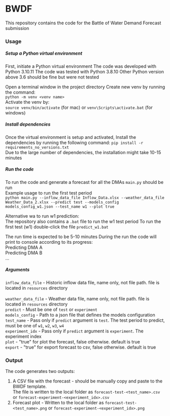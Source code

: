 # BWDF
This repository contains the code for the Battle of Water Demand Forecast submission

### Usage
##### Setup a Python virtual environment
First, initiate a Python virtual environment
The code was developed with Python 3.10.11
The code was tested with Python 3.8.10
Other Python version above 3.6 should be fine but were not tested

Open a terminal window in the project directory
Create new venv by running the command:</br>
`python -m venv <venv name>`</br>
Activate the venv by:</br>
`source venv/bin/activate` (for mac) or `venv\Scripts\activate.bat` (for windows)</br>

##### Install dependencies
Once the virtual environment is setup and activated,
Install the dependencies by running the following command:
`pip install -r requirements_no_versions.txt`</br>
Due to the large number of dependencies, the installation might take 10-15 minutes

##### Run the code
To run the code and generate a forecast for all the DMAs `main.py` should be run</br>
Example usage to run the first test period</br>
`python main.py --inflow_data_file Inflow_Data.xlsx --weather_data_file Weather_Data_2.xlsx --predict test --models_config models_config_w1.json --test_name w1 --plot true`

Alternative wa to run w1 prediction:</br>
The repository also contains a `.bat` file to run the w1 test period
To run the first test (w1) double-click the file `predict_w1.bat`

The run time is expected to be 5-10 minutes
During the run the code will print to console according to its progress:</br>
Predicting DMA A</br>
Predicting DMA B</br>
...</br>

##### Arguments
`inflow_data_file` - Historic inflow data file, name only, not file path. file is located in `resources` directory</br></br>
`weather_data_file` - Weather data file, name only, not file path. file is located in `resources` directory</br>
`predict` - Must be one of `test` or `experiment`</br>
`models_config` - Path to a json file that defines the models configuration</br>
`test_name` - Pass only if `predict` argument is `test`. The test period to predict, must be one of `w1`, `w2`, `w3`, `w4`</br>
`experiment_idx` - Pass only if `predict` argument is `experiment`. The experiment index</br>
`plot` - "true" for plot the forecast, false otherwise. default is true</br>
`export` - "true" for export forecast to csv, false otherwise. default is true</br>


### Output
The code generates two outputs:
1) A CSV file with the forecast - should be manually copy and paste to the BWDF template.</br>
The file is written to the local folder as `forecast-test-<test_name>.csv` or `forecast-experiment-<experiment_idx>.csv` 
2) Forecast plot - Written to the local folder as `forecast-test-<test_name>.png` or `forecast-experiment-<experiment_idx>.png`